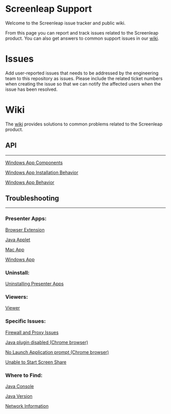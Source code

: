 # Screenleap Support

Welcome to the Screenleap issue tracker and public wiki. 

From this page you can report and track issues related to the Screenleap product. You can also get answers to common support issues in our <a href="https://github.com/Screenleap/support/wiki">wiki</a>.

# Issues

Add user-reported issues that needs to be addressed by the engineering team to this repository as issues. Please include the related ticket numbers when creating the issue so that we can notify the affected users when the issue has been resolved.

# Wiki

The <a href="https://github.com/Screenleap/support/wiki">wiki</a> provides solutions to common problems related to the Screenleap product.

## API

***

<a href="https://github.com/Screenleap/support/wiki/API:-Windows-App-Components">Windows App Components</a>

<a href="https://github.com/Screenleap/support/wiki/API:-Windows-App-Installation-Behavior">Windows App Installation Behavior</a>

<a href="https://github.com/Screenleap/support/wiki/API:-Windows-App-Behavior">Windows App Behavior</a>

## Troubleshooting

***

### Presenter Apps:

<a href="https://github.com/Screenleap/support/wiki/Browser-Extension-Troubleshooting-Guide">Browser Extension</a>

<a href="https://github.com/Screenleap/support/wiki/Java-Applet-Troubleshooting-Guide">Java Applet</a>

<a href="https://github.com/Screenleap/support/wiki/Mac-app-Troubleshooting-Guide">Mac App</a>

<a href="https://github.com/Screenleap/support/wiki/Windows-App-Troubleshooting-Guide">Windows App</a>

### Uninstall:

<a href="https://github.com/Screenleap/support/wiki/Uninstall-Presenter-Apps">Uninstalling Presenter Apps</a>

### Viewers:

<a href="https://github.com/Screenleap/support/wiki/Viewer-Troubleshooting-Guide">Viewer</a>

### Specific Issues:

<a href="https://github.com/Screenleap/support/wiki/Firewall-and-Proxy-Issues">Firewall and Proxy Issues</a>

<a href="https://github.com/Screenleap/support/wiki/Enable-NPAPI-plugins-in-Chrome">Java plugin disabled (Chrome browser)</a>

<a href="https://github.com/Screenleap/support/wiki/No-prompt-to-Launch-Application">No Launch Application prompt (Chrome browser)</a>

<a href="https://github.com/Screenleap/support/wiki/Unable-to-Start-Screen-Share">Unable to Start Screen Share</a>

### Where to Find:

<a href="https://github.com/Screenleap/support/wiki/Show-Java-Console">Java Console</a>

<a href="https://github.com/Screenleap/support/wiki/Find-Java-Version">Java Version</a>

<a href="https://github.com/Screenleap/support/wiki/View-Network-Information">Network Information</a>
